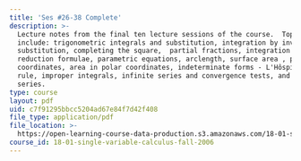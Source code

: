 ```yaml
---
title: 'Ses #26-38 Complete'
description: >-
  Lecture notes from the final ten lecture sessions of the course.  Topics
  include: trigonometric integrals and substitution, integration by inverse
  substitution, completing the square,  partial fractions, integration by parts,
  reduction formulae, parametric equations, arclength, surface area , polar
  coordinates, area in polar coordinates, indeterminate forms - L'Hôspital's
  rule, improper integrals, infinite series and convergence tests, and Taylor's
  series.
type: course
layout: pdf
uid: c7f91295bbcc5204ad67e84f7d42f408
file_type: application/pdf
file_location: >-
  https://open-learning-course-data-production.s3.amazonaws.com/18-01-single-variable-calculus-fall-2006/c7f91295bbcc5204ad67e84f7d42f408_unit4_oct3_08.pdf
course_id: 18-01-single-variable-calculus-fall-2006
---
```

